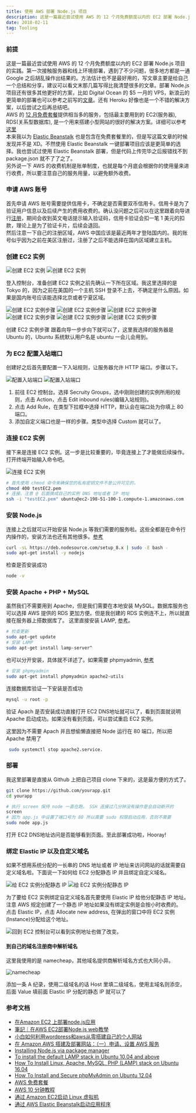 ```yaml
---
title: 使用 AWS 部署 Node.js 项目
description: 这是一篇最近尝试使用 AWS 的 12 个月免费额度以内的 EC2 部署 Node.js 项目的实践
date: 2018-02-11
tag: Tooling
---
```


### 前提
这是一篇最近尝试使用 AWS 的 12 个月免费额度以内的 EC2 部署 Node.js 项目的实践。第一次接触服务器和线上环境部署，遇到了不少问题，很多地方都是一通 Google 之后胡乱操作出结果的。方法估计也不是最好用的，写文章主要是给自己一个总结和分享，建议可以看文末那几篇写得比我清楚很多的文章。部署 Node.js 项目还有很多其他更好的方案，比如 Digital Ocean 的 $5 一月的 VPS，新浪云的更简单的部署也可以参考之前写的[文章](http://oxxd.github.io/nodejs-sinacloud)。还有 Heroku 好像也是一个不错的解决方案，以后尝试之后再总结吧。  
AWS 的 [12 月免费套餐](https://aws.amazon.com/cn/free/)提供相当多的服务，包括最主要用到的 EC2(服务器), RDS(关系型数据库), 是一个用来搭建小型网站的很好的解决方案。详细可以参考[这里](https://aws.amazon.com/cn/free/faqs/?ft=nf&refid=ha_a131L000005CqVRQA0)  
本来我以为 [Elastic Beanstalk](https://aws.amazon.com/cn/getting-started/tutorials/launch-an-app/) 也是包含在免费套餐里的，但是写这篇文章的时候发现并不是 XD。不然使用 Elastic Beanstalk 一键部署项目应该是更简单的选择。我也尝试过使用 Elastic Beanstalk 部署，但是代码上传完毕之后报错找不到 package.json 就不了了之了。  
另外说一下 AWS 的收费机制是账单制度，也就是每个月底会根据你的使用量来进行收费，所以要注意自己的服务用量，以避免额外收费。

### 申请 AWS 账号
首先申请 AWS 账号需要提供信用卡，不确定是否需要双币信用卡。信用卡是为了验证用户信息以及后续产生的费用收费的。确认没问题之后可以在这里跟着向导进行[注册](https://aws.amazon.com/cn/free/)，期间会收到英文电话提示输入验证码，信用卡验证会扣一笔 1 美元的扣款，理论上是为了验证卡片，后续会退回。  
然后注意一下自己的注册区域，AWS 中国应该是最近两年才登陆国内的。我的账号似乎因为之前在美区注册过，注册了之后不能选择在国内区域建立主机。

### 创建 EC2 实例

![创建 EC2 实例](/images/v1/nodejs-aws-tk.png)
![创建 EC2 实例](/images/v1/nodejs-aws-ec2.png)

登入控制台，准备创建 EC2 实例之前先确认一下所在区域。我这里选择的是 Tokyo 的，因为之前在美国的一个主机 SSH 登录不上去，不确定是什么原因。如果是国内账号应该能选择北京或者宁夏区域。

![创建 EC2 实例步骤](/images/v1/nodejs-aws01.png)
![创建 EC2 实例步骤](/images/v1/nodejs-aws02.png)
![创建 EC2 实例步骤](/images/v1/nodejs-aws03.png)
![创建 EC2 实例步骤](/images/v1/nodejs-aws04.png)
![创建 EC2 实例步骤](/images/v1/nodejs-aws05.png)
![创建 EC2 实例步骤](/images/v1/nodejs-aws06.png)

创建 EC2 实例步骤  跟着向导一步步向下就可以了，这里我选择的服务器是 Ubuntu 的，Ubuntu 系统默认用户名是 ubuntu 一会儿会用到。

### 为 EC2 配置入站端口
创建好之后首先要配置一下入站规则，让服务器允许 HTTP 端口。步骤以下。

![配置入站端口](/images/v1/nodejs-aws10.png)
![配置入站端口](/images/v1/nodejs-aws11.png)

1. 前往 EC2 控制台。选择 Secruity Groups，选中刚刚创建的实例所用的规则，点击 Action，点击 Edit inbound rules(编辑入站规则)。
2. 点击 Add Rule，在类型下拉框中选择 HTTP，默认会在端口处为你填上 80 端口。
3. 添加自定义端口也是一样的步骤。类型中选择 Custom 就可以了。

### 连接 EC2 实例
接下来是连接 EC2 实例。这一步是比较重要的，毕竟连接上了才能做后续操作。打开终端开始输入命令吧。

![连接 EC2 实例](/images/v1/nodejs-aws08.png)

``` bash
# 首先使用 chmod 命令来确保您的私有密钥文件不是公开可见的，
chmod 400 testEC2.pem 
# 连接。注意 @ 后面换成自己的实例 DNS 地址或者 IP 地址
ssh -i "testEC2.pem" ubuntu@ec2-198-51-100-1.compute-1.amazonaws.com
```

### 安装 Node.js
连接上之后就可以开始安装 Node.js 等我们需要的服务啦。这些全都是在命令行内操作的，安装方法也还有其他很多。[参考](https://nodejs.org/en/download/package-manager/#debian-and-ubuntu-based-linux-distributions)

``` bash
curl -sL https://deb.nodesource.com/setup_8.x | sudo -E bash -
sudo apt-get install -y nodejs
```

检查是否安装成功
``` bash
node -v
```

### 安装 Apache + PHP + MySQL
虽然我们不需要用到 Apache，但是我们需要在本地安装 MySQL。数据库服务也可以选择 AWS 提供的 RDS 更加方便。但是我创建的 RDS 实例连不上，所以就直接在服务器上搭数据库了。
这里直接安装 LAMP, [参考](https://help.ubuntu.com/community/ApacheMySQLPHP)。
``` bash 
# 检查更新
sudo apt-get update
# 安装 LAMP
sudo apt-get install lamp-server^
```

也可以分开安装，具体就不详述了。如果需要 phpmyadmin, [参考](https://www.digitalocean.com/community/tutorials/how-to-install-and-secure-phpmyadmin-on-ubuntu-12-04)
``` bash
# 安装 phpmyadmin
sudo apt-get install phpmyadmin apache2-utils
```

连接数据库验证一下安装是否成功
``` bash
mysql -u root -p
```
验证 Apach 是否安装成功直接打开 EC2 DNS地址就可以了，看到页面就说明 Apache 启动成功。如果没有看到页面，可以尝试重启 EC2 实例。  

这里因为不需要 Apach 并且想偷懒直接把 Node 运行在 80 端口，所以把 Apache 禁用了
``` bash
 sudo systemctl stop apache2.service.
```

### 部署
我这里部署是直接从 Github 上把自己项目 clone 下来的，这是最方便的方式了。  
``` bash
git clone https://github.com/yourapp.git
cd yourapp

# 执行 screen 保持 node 一直在跑。 SSH 连接过几分钟没有操作是会自动断开的
screen
# 因为 app.js 中设置了端口号为 80 所以需要 sudo 权限启动应用，否则不需要
sudo node app.js
```
打开 EC2 DNS地址访问是否能够看到页面。至此部署成功啦，Hooray!

### 绑定 Elastic IP 以及自定义域名
如果不想用系统分配的一长串的 DNS 地址或者 IP 地址来访问网站的话就需要自定义域名啦。下面说一下如何给 EC2 分配静态 IP 并且绑定自定义域名。

![给 EC2 实例分配静态 IP](/images/v1/nodejs-aws13.png)
![给 EC2 实例分配静态 IP](/images/v1/nodejs-aws16.png)

为了要给 EC2 实例绑定自定义域名首先要使用 Elastic IP 给他分配静态 IP 地址。注意 AWS 规定创建了一个静态 IP 地址如果没有绑定实例是会按小时收费的。  
点击 Elastic IP，点击 Allocate new address, 在弹出的窗口中将 EC2 实例(Instance)分配给这个地址。 

![回到 EC2 控制台可以看到实例地址也做了改变。](/images/v1/nodejs-aws17.png)

#### 到自己的域名注册商中解析域名
这里我使用的是 namecheap，其他域名提供商解析域名方式也大同小异。

![namecheap](/images/v1/nodejs-aws-namecheap.png)

添加一条 A 纪录，使用二级域名的话 Host 里填二级域名，使用主域名则添空，后面 Value 填前面 Elastic IP 分配的静态 IP 就可以了

<!-- ### 填坑 -->


### 参考文档
* [在Amazon EC2 上部署node.js应用](http://ned11.iteye.com/blog/1775898)
* [筆記｜在AWS EC2部署Node.js web教學](http://dez.logdown.com/posts/2017/04/07/aws-ec2-deploy-nodejs-web-app)
* [小白如何利用wordpress和aws从零搭建自己的个人网站](http://www.yours1989.com/52/)
* [在 Amazon AWS 搭建及部署网站：（一）申请、设置 AWS 服务](http://www.cnblogs.com/deltacat/p/amazon-aws-web-1.html)
* [Installing Node.js via package manager](https://nodejs.org/en/download/package-manager/#debian-and-ubuntu-based-linux-distributions)
* [To install the default LAMP stack in Ubuntu 10.04 and above](https://help.ubuntu.com/community/ApacheMySQLPHP)
* [How To Install Linux, Apache, MySQL, PHP (LAMP) stack on Ubuntu 16.04](https://www.digitalocean.com/community/tutorials/how-to-install-linux-apache-mysql-php-lamp-stack-on-ubuntu-16-04)
* [How To Install and Secure phpMyAdmin on Ubuntu 12.04](https://www.digitalocean.com/community/tutorials/how-to-install-and-secure-phpmyadmin-on-ubuntu-12-04)
* [AWS 免费套餐](https://aws.amazon.com/cn/free/)
* [AWS 10 分钟教程](https://aws.amazon.com/cn/getting-started/tutorials/)
* [通过 Amazon EC2启动 Linux 虚拟机](https://aws.amazon.com/cn/getting-started/tutorials/launch-a-virtual-machine/)
* [通过 AWS Elastic Beanstalk启动应用程序](https://aws.amazon.com/cn/getting-started/tutorials/launch-an-app/)